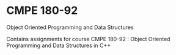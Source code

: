 # CMPE 180-92 
Object Oriented Programming and Data Structures

Contains assignments for course CMPE 180-92 : Object Oriented Programming and Data Structures in C++
